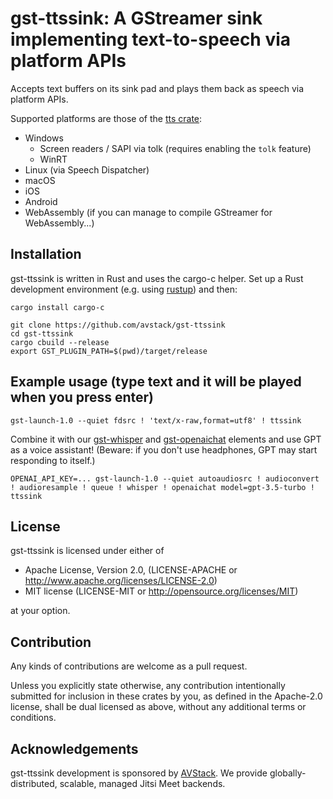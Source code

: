 # gst-ttssink: A GStreamer sink implementing text-to-speech via platform APIs

Accepts text buffers on its sink pad and plays them back as speech via platform APIs.

Supported platforms are those of the [tts crate](https://crates.io/crates/tts):

 * Windows
    * Screen readers / SAPI via tolk (requires enabling the `tolk` feature)
    * WinRT
 * Linux (via Speech Dispatcher)
 * macOS
 * iOS
 * Android
 * WebAssembly (if you can manage to compile GStreamer for WebAssembly...)

## Installation

gst-ttssink is written in Rust and uses the cargo-c helper. Set up a Rust development environment (e.g. using [rustup](https://rustup.rs)) and then:

```
cargo install cargo-c

git clone https://github.com/avstack/gst-ttssink
cd gst-ttssink
cargo cbuild --release
export GST_PLUGIN_PATH=$(pwd)/target/release
```

## Example usage (type text and it will be played when you press enter)

```
gst-launch-1.0 --quiet fdsrc ! 'text/x-raw,format=utf8' ! ttssink
```

Combine it with our [gst-whisper](https://github.com/avstack/gst-whisper) and [gst-openaichat](https://github.com/avstack/gst-openaichat) elements and use GPT as a voice assistant! (Beware: if you don't use headphones, GPT may start responding to itself.)

```
OPENAI_API_KEY=... gst-launch-1.0 --quiet autoaudiosrc ! audioconvert ! audioresample ! queue ! whisper ! openaichat model=gpt-3.5-turbo ! ttssink
```

## License

gst-ttssink is licensed under either of

* Apache License, Version 2.0, (LICENSE-APACHE or http://www.apache.org/licenses/LICENSE-2.0)
* MIT license (LICENSE-MIT or http://opensource.org/licenses/MIT)

at your option.

## Contribution

Any kinds of contributions are welcome as a pull request.

Unless you explicitly state otherwise, any contribution intentionally submitted for inclusion in these crates by you, as defined in the Apache-2.0 license, shall be dual licensed as above, without any additional terms or conditions.

## Acknowledgements

gst-ttssink development is sponsored by [AVStack](https://avstack.io/). We provide globally-distributed, scalable, managed Jitsi Meet backends.
